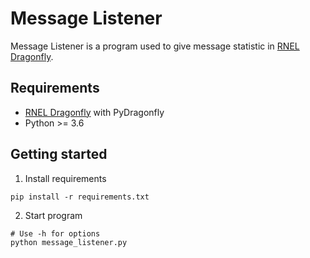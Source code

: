 # Message Listener
Message Listener is a program used to give message statistic in 
[RNEL Dragonfly](https://github.com/pitt-rnel/rnel_dragonfly).

## Requirements
- [RNEL Dragonfly](https://github.com/pitt-rnel/rnel_dragonfly) with PyDragonfly
- Python >= 3.6

## Getting started
1. Install requirements
```
pip install -r requirements.txt
```
2. Start program
```
# Use -h for options
python message_listener.py 
